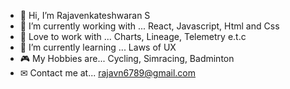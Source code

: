 - 👋 Hi, I’m Rajavenkateshwaran S
- 👀 I’m currently working with ... React, Javascript, Html and Css
- 💞️ Love to work with ... Charts, Lineage, Telemetry e.t.c 
- 🌱 I’m currently learning ... Laws of UX
- 🎮 My Hobbies are... Cycling, Simracing, Badminton
- ✉ Contact me at... rajavn6789@gmail.com

